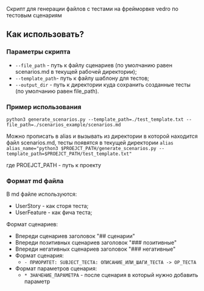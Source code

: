 Скрипт для генерации файлов с тестами на фрейморвке vedro по тестовым сценариям

## Как использовать?

### Параметры скрипта

- `--file_path` - путь к файлу сценариев (по умолчанию равен scenarios.md в текущей рабочей директории);
- `--template_path`- путь к файлу шаблону для тестов;
- `--output_dir` - путь к директории куда сохранить созданные тесты (по умолчанию равен file_path).

### Пример использования

`python3 generate_scenarios.py --template_path=./test_template.txt --file_path=./scenarios_example/scenarios.md`

Можно прописать в alias и вызывать из директории в которой находится файл scenarios.md, тесты появятся в текущей директории
`alias alias_name="python3 $PROEJCT_PATH/generate_scenarios.py --template_path=$PROEJCT_PATH/test_template.txt"`

где PROEJCT_PATH - путь к проекту

### Формат md файла

В md файле используются:
- UserStory - как сторя теста;
- UserFeature - как фича теста;

Формат сценариев:
- Впереди сценариев заголовок "## сценарии"
- Впереди позитивных сценариев заголовок "### позитивные"
- Впереди негативных сценариев заголовок "### негативные"
- Формат сценария:
    - `- ПРИОРИТЕТ: SUBJECT_ТЕСТА: ОПИСАНИЕ_ИЛИ_ШАГИ_ТЕСТА -> ОР_ТЕСТА`
- Формат параметров сценария:
    - `* ЗНАЧЕНИЕ_ПАРАМЕТРА` - после сценария в который нужно добавить параметр

